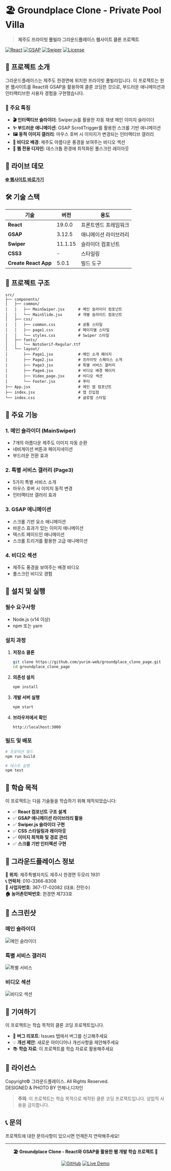 # 🏖️ Groundplace Clone - Private Pool Villa

> **제주도 프라이빗 풀빌라 그라운드플레이스 웹사이트 클론 프로젝트**

[![React](https://img.shields.io/badge/React-19.0.0-blue.svg)](https://reactjs.org/)
[![GSAP](https://img.shields.io/badge/GSAP-3.12.5-green.svg)](https://greensock.com/gsap/)
[![Swiper](https://img.shields.io/badge/Swiper-11.1.15-orange.svg)](https://swiperjs.com/)
[![License](https://img.shields.io/badge/License-Private-red.svg)]()

## 🌟 프로젝트 소개

그라운드플레이스는 제주도 한경면에 위치한 프라이빗 풀빌라입니다. 이 프로젝트는 원본 웹사이트를 React와 GSAP을 활용하여 클론 코딩한 것으로, 부드러운 애니메이션과 인터랙티브한 사용자 경험을 구현했습니다.

### 🎯 주요 특징

- **🎬 인터랙티브 슬라이더**: Swiper.js를 활용한 자동 재생 메인 이미지 슬라이더
- **✨ 부드러운 애니메이션**: GSAP ScrollTrigger를 활용한 스크롤 기반 애니메이션
- **🖼️ 동적 이미지 갤러리**: 마우스 호버 시 이미지가 변경되는 인터랙티브 갤러리
- **🎥 비디오 배경**: 제주도 아름다운 풍경을 보여주는 비디오 섹션
- **📱 웹 전용 디자인**: 데스크톱 환경에 최적화된 풀스크린 레이아웃

## 🚀 라이브 데모

**[🌐 웹사이트 바로가기](https://yurim-web.github.io/groundplace_clone_page)**

## 🛠️ 기술 스택

| 기술 | 버전 | 용도 |
|------|------|------|
| **React** | 19.0.0 | 프론트엔드 프레임워크 |
| **GSAP** | 3.12.5 | 애니메이션 라이브러리 |
| **Swiper** | 11.1.15 | 슬라이더 컴포넌트 |
| **CSS3** | - | 스타일링 |
| **Create React App** | 5.0.1 | 빌드 도구 |

## 📁 프로젝트 구조

```
src/
├── components/
│   ├── common/
│   │   ├── MainSwiper.jsx      # 메인 슬라이더 컴포넌트
│   │   └── MainSlide.jsx       # 개별 슬라이드 컴포넌트
│   ├── css/
│   │   ├── common.css          # 공통 스타일
│   │   ├── page1.css           # 페이지별 스타일
│   │   └── styles.css          # Swiper 스타일
│   ├── fonts/
│   │   └── NotoSerif-Regular.ttf
│   └── layout/
│       ├── Page1.jsx           # 메인 소개 페이지
│       ├── Page2.jsx           # 프라이빗 스페이스 소개
│       ├── Page3.jsx           # 특별 서비스 갤러리
│       ├── Page4.jsx           # 비디오 배경 페이지
│       ├── Video_page.jsx      # 비디오 섹션
│       └── Footer.jsx          # 푸터
├── App.jsx                     # 메인 앱 컴포넌트
├── index.jsx                   # 앱 진입점
└── index.css                   # 글로벌 스타일
```

## 🎨 주요 기능

### 1. 메인 슬라이더 (MainSwiper)
- 7개의 아름다운 제주도 이미지 자동 순환
- 네비게이션 버튼과 페이지네이션
- 부드러운 전환 효과

### 2. 특별 서비스 갤러리 (Page3)
- 5가지 특별 서비스 소개
- 마우스 호버 시 이미지 동적 변경
- 인터랙티브 갤러리 효과

### 3. GSAP 애니메이션
- 스크롤 기반 요소 애니메이션
- 바운스 효과가 있는 이미지 애니메이션
- 텍스트 페이드인 애니메이션
- 스크롤 트리거를 활용한 고급 애니메이션

### 4. 비디오 섹션
- 제주도 풍경을 보여주는 배경 비디오
- 풀스크린 비디오 경험

## 🚀 설치 및 실행

### 필수 요구사항
- Node.js (v14 이상)
- npm 또는 yarn

### 설치 과정

1. **저장소 클론**
   ```bash
   git clone https://github.com/yurim-web/groundplace_clone_page.git
   cd groundplace_clone_page
   ```

2. **의존성 설치**
   ```bash
   npm install
   ```

3. **개발 서버 실행**
   ```bash
   npm start
   ```

4. **브라우저에서 확인**
   ```
   http://localhost:3000
   ```

### 빌드 및 배포

```bash
# 프로덕션 빌드
npm run build

# 테스트 실행
npm test
```

## 🎯 학습 목적

이 프로젝트는 다음 기술들을 학습하기 위해 제작되었습니다:

- ✅ **React 컴포넌트 구조 설계**
- ✅ **GSAP 애니메이션 라이브러리 활용**
- ✅ **Swiper.js 슬라이더 구현**
- ✅ **CSS 스타일링과 레이아웃**
- ✅ **이미지 최적화 및 경로 관리**
- ✅ **스크롤 기반 인터랙션 구현**

## 🏢 그라운드플레이스 정보

**📍 위치**: 제주특별자치도 제주시 한경면 두모리 1931  
**📞 연락처**: 010-3366-8308  
**🏢 사업자번호**: 367-17-02082 (대표: 전민수)  
**🏠 농어촌민박번호**: 한경면 제733호  

## 📸 스크린샷

### 메인 슬라이더
![메인 슬라이더](https://via.placeholder.com/800x400/4A90E2/FFFFFF?text=Main+Slider)

### 특별 서비스 갤러리
![특별 서비스](https://via.placeholder.com/800x400/7ED321/FFFFFF?text=Special+Services)

### 비디오 섹션
![비디오 섹션](https://via.placeholder.com/800x400/9013FE/FFFFFF?text=Video+Section)

## 🤝 기여하기

이 프로젝트는 학습 목적의 클론 코딩 프로젝트입니다. 

- 🐛 **버그 리포트**: Issues 탭에서 버그를 신고해주세요
- 💡 **개선 제안**: 새로운 아이디어나 개선사항을 제안해주세요
- 📚 **학습 자료**: 이 프로젝트를 학습 자료로 활용해주세요

## 📄 라이선스

Copyright© 그라운드플레이스. All Rights Reserved.  
DESIGNED & PHOTO BY 언제나,디자인

> **주의**: 이 프로젝트는 학습 목적으로 제작된 클론 코딩 프로젝트입니다. 상업적 사용을 금지합니다.

## 📞 문의

프로젝트에 대한 문의사항이 있으시면 언제든지 연락해주세요!

---

<div align="center">

**🏖️ Groundplace Clone - React와 GSAP을 활용한 웹 개발 학습 프로젝트 🚀**

[![GitHub](https://img.shields.io/badge/GitHub-Repository-black?style=for-the-badge&logo=github)](https://github.com/yurim-web/groundplace_clone_page)
[![Live Demo](https://img.shields.io/badge/Live%20Demo-Website-green?style=for-the-badge&logo=vercel)](https://yurim-web.github.io/groundplace_clone_page)

</div>
